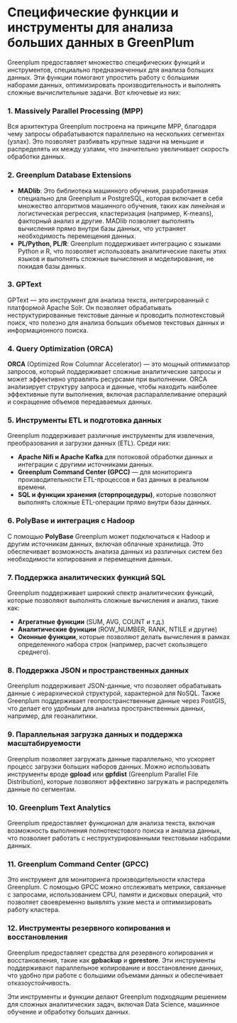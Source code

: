 # Специфические функции и инструменты для анализа больших данных в GreenPlum
Greenplum предоставляет множество специфических функций и инструментов, специально предназначенных для анализа больших данных. Эти функции помогают упростить работу с большими наборами данных, оптимизировать производительность и выполнять сложные вычислительные задачи. Вот ключевые из них:

### 1. **Massively Parallel Processing (MPP)**
   Вся архитектура Greenplum построена на принципе MPP, благодаря чему запросы обрабатываются параллельно на нескольких сегментах (узлах). Это позволяет разбивать крупные задачи на меньшие и распределять их между узлами, что значительно увеличивает скорость обработки данных.

### 2. **Greenplum Database Extensions**
   - **MADlib**: Это библиотека машинного обучения, разработанная специально для Greenplum и PostgreSQL, которая включает в себя множество алгоритмов машинного обучения, таких как линейная и логистическая регрессия, кластеризация (например, K-means), факторный анализ и другие. MADlib позволяет выполнять вычисления прямо внутри базы данных, что устраняет необходимость перемещения данных.
   - **PL/Python, PL/R**: Greenplum поддерживает интеграцию с языками Python и R, что позволяет использовать аналитические пакеты этих языков и выполнять сложные вычисления и моделирование, не покидая базы данных.

### 3. **GPText**
   GPText — это инструмент для анализа текста, интегрированный с платформой Apache Solr. Он позволяет обрабатывать неструктурированные текстовые данные и проводить полнотекстовый поиск, что полезно для анализа больших объемов текстовых данных и информационного поиска.

### 4. **Query Optimization (ORCA)**
   **ORCA** (Optimized Row Columnar Accelerator) — это мощный оптимизатор запросов, который поддерживает сложные аналитические запросы и может эффективно управлять ресурсами при выполнении. ORCA анализирует структуру запроса и данные, чтобы находить наиболее эффективные пути выполнения, включая распараллеливание операций и сокращение объемов передаваемых данных.

### 5. **Инструменты ETL и подготовка данных**
   Greenplum поддерживает различные инструменты для извлечения, преобразования и загрузки данных (ETL). Среди них:
   - **Apache Nifi и Apache Kafka** для потоковой обработки данных и интеграции с другими источниками данных.
   - **Greenplum Command Center (GPCC)** — для мониторинга производительности ETL-процессов и баз данных в реальном времени.
   - **SQL и функции хранения (сторпроцедуры)**, которые позволяют выполнять сложные ETL-операции прямо внутри базы данных.

### 6. **PolyBase и интеграция с Hadoop**
   С помощью **PolyBase** Greenplum может подключаться к Hadoop и другим источникам данных, включая облачные хранилища. Это обеспечивает возможность анализа данных из различных систем без необходимости копирования и перемещения данных.

### 7. **Поддержка аналитических функций SQL**
   Greenplum поддерживает широкий спектр аналитических функций, которые позволяют выполнять сложные вычисления и анализ, такие как:
   - **Агрегатные функции** (SUM, AVG, COUNT и т.д.)
   - **Аналитические функции** (ROW_NUMBER, RANK, NTILE и другие)
   - **Оконные функции**, которые позволяют делать вычисления в рамках определенного набора строк (например, расчет скользящего среднего).

### 8. **Поддержка JSON и пространственных данных**
   Greenplum поддерживает JSON-данные, что позволяет обрабатывать данные с иерархической структурой, характерной для NoSQL. Также Greenplum поддерживает геопространственные данные через PostGIS, что делает его удобным для анализа пространственных данных, например, для геоаналитики.

### 9. **Параллельная загрузка данных и поддержка масштабируемости**
   Greenplum позволяет загружать данные параллельно, что ускоряет процесс загрузки больших наборов данных. Можно использовать инструменты вроде **gpload** или **gpfdist** (Greenplum Parallel File Distribution), которые позволяют эффективно загружать и распределять данные по сегментам.

### 10. **Greenplum Text Analytics**
   Greenplum предоставляет функционал для анализа текста, включая возможность выполнения полнотекстового поиска и анализа данных, что позволяет работать с неструктурированными текстовыми наборами данных.

### 11. **Greenplum Command Center (GPCC)**
   Это инструмент для мониторинга производительности кластера Greenplum. С помощью GPCC можно отслеживать метрики, связанные с запросами, использованием CPU, памяти и дисковых операций, что позволяет своевременно выявлять узкие места и оптимизировать работу кластера.

### 12. **Инструменты резервного копирования и восстановления**
   Greenplum предоставляет средства для резервного копирования и восстановления, такие как **gpbackup** и **gprestore**. Эти инструменты поддерживают параллельное копирование и восстановление данных, что удобно при работе с большими объемами данных и обеспечивает отказоустойчивость.

Эти инструменты и функции делают Greenplum подходящим решением для сложных аналитических задач, включая Data Science, машинное обучение и обработку больших данных.